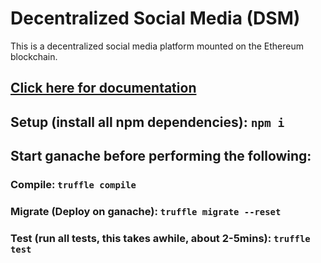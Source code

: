 # Decentralized Social Media (DSM)
This is a decentralized social media platform mounted on the Ethereum blockchain. 

## [Click here for documentation](https://docs.google.com/document/d/1opUoOct9qU5mwBmatVyl3xkFnWTF-zBF7WlApPukzF8/edit?usp=sharing)

## Setup (install all npm dependencies): `npm i`

## Start ganache before performing the following:
### Compile: `truffle compile`

### Migrate (Deploy on ganache): `truffle migrate --reset`

### Test (run all tests, this takes awhile, about 2-5mins): `truffle test`
